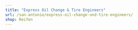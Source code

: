 ```yaml
---
title: "Express Oil Change & Tire Engineers"
url: /san-antonio/express-oil-change-und-tire-engineers/
shop: Reifen
---
```

